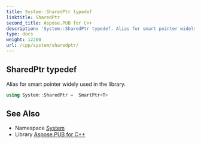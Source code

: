 ```yaml
---
title: System::SharedPtr typedef
linktitle: SharedPtr
second_title: Aspose.PUB for C++
description: 'System::SharedPtr typedef. Alias for smart pointer widely used in the library in C++.'
type: docs
weight: 12200
url: /cpp/system/sharedptr/
---
```

## SharedPtr typedef


Alias for smart pointer widely used in the library.

```cpp
using System::SharedPtr =  SmartPtr<T>
```


## See Also

* Namespace [System](../)
* Library [Aspose.PUB for C++](../../)
